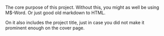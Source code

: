The core purpose of this project. Without this, you might as well be using M$-Word. Or just good old markdown to HTML.

On it also includes the project title, just in case you did not make it prominent enough on the cover page.
